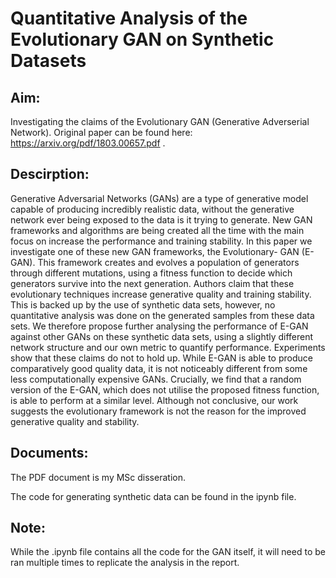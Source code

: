 # Quantitative Analysis of the Evolutionary GAN on Synthetic Datasets

## Aim:
Investigating the claims of the Evolutionary GAN (Generative Adverserial Network). Original paper can be found here: https://arxiv.org/pdf/1803.00657.pdf .

## Descirption:
Generative Adversarial Networks (GANs) are a type of generative model capable of producing incredibly realistic data, without the generative network ever being exposed to the data is it trying to generate. New GAN frameworks and algorithms are being created all the time with the main focus on increase the performance and training stability. In this paper we investigate one of these new GAN frameworks, the Evolutionary- GAN (E-GAN). This framework creates and evolves a population of generators through different mutations, using a fitness function to decide which generators survive into the next generation. Authors claim that these evolutionary techniques increase generative quality and training stability. This is backed up by the use of synthetic data sets, however, no quantitative analysis was done on the generated samples from these data sets. We therefore propose further analysing the performance of E-GAN against other GANs on these synthetic data sets, using a slightly different network structure and our own metric to quantify performance. Experiments show that these claims do not to hold up. While E-GAN is able to produce comparatively good quality data, it is not noticeably different from some less computationally expensive GANs. Crucially, we find that a random version of the E-GAN, which does not utilise the proposed fitness function, is able to perform at a similar level. Although not conclusive, our work suggests the evolutionary framework is not the reason for the improved generative quality and stability.

## Documents:
The PDF document is my MSc disseration. 

The code for generating synthetic data can be found in the ipynb file.

## Note:
While the .ipynb file contains all the code for the GAN itself, it will need to be ran multiple times to replicate the analysis in the report.
